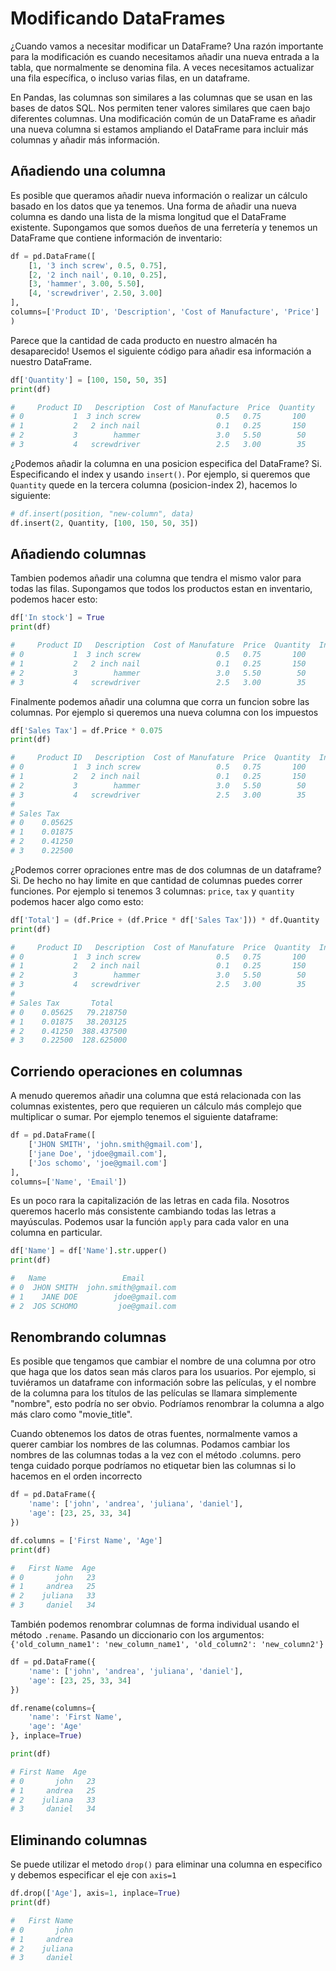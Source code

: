 # Modificando DataFrames

¿Cuando vamos a necesitar modificar un DataFrame? Una razón importante para la modificación es cuando necesitamos añadir una nueva entrada a la tabla, que normalmente se denomina fila. A veces necesitamos actualizar una fila específica, o incluso varias filas, en un dataframe.

En Pandas, las columnas son similares a las columnas que se usan en las bases de datos SQL.  Nos permiten tener valores similares que caen bajo diferentes columnas. Una modificación común de un DataFrame es añadir una nueva columna si estamos ampliando el DataFrame para incluir más columnas y añadir más información.


## Añadiendo una columna
Es posible que queramos añadir nueva información o realizar un cálculo basado en los datos que ya tenemos. Una forma de añadir una nueva columna es dando una lista de la misma longitud que el DataFrame existente. Supongamos que somos dueños de una ferretería y tenemos un DataFrame que contiene información de inventario:


```python
df = pd.DataFrame([
    [1, '3 inch screw', 0.5, 0.75],
    [2, '2 inch nail', 0.10, 0.25],
    [3, 'hammer', 3.00, 5.50],
    [4, 'screwdriver', 2.50, 3.00]
],
columns=['Product ID', 'Description', 'Cost of Manufacture', 'Price']
)
```

Parece que la cantidad de cada producto en nuestro almacén ha desaparecido! Usemos el siguiente código para añadir esa información a nuestro DataFrame.

```python
df['Quantity'] = [100, 150, 50, 35]
print(df)

#     Product ID   Description  Cost of Manufacture  Price  Quantity
# 0           1  3 inch screw                 0.5   0.75       100
# 1           2   2 inch nail                 0.1   0.25       150
# 2           3        hammer                 3.0   5.50        50
# 3           4   screwdriver                 2.5   3.00        35
```

¿Podemos añadir la columna en una posicion especifica del DataFrame? Si. Especificando el index y usando `insert()`. Por ejemplo, si queremos que `Quantity` quede en la tercera columna (posicion-index 2), hacemos lo siguiente:

```python
# df.insert(position, "new-column", data)
df.insert(2, Quantity, [100, 150, 50, 35])
```

## Añadiendo columnas
Tambien podemos añadir una columna que tendra el mismo valor para todas las filas. Supongamos que todos los productos estan en inventario, podemos hacer esto:

```python
df['In stock'] = True
print(df)

#     Product ID   Description  Cost of Manufature  Price  Quantity  In stock
# 0           1  3 inch screw                 0.5   0.75       100      True
# 1           2   2 inch nail                 0.1   0.25       150      True
# 2           3        hammer                 3.0   5.50        50      True
# 3           4   screwdriver                 2.5   3.00        35      True
```

Finalmente podemos añadir una columna que corra un funcion sobre las columnas. Por ejemplo si queremos una nueva columna con los impuestos

```python
df['Sales Tax'] = df.Price * 0.075
print(df)

#     Product ID   Description  Cost of Manufature  Price  Quantity  In stock  \
# 0           1  3 inch screw                 0.5   0.75       100      True   
# 1           2   2 inch nail                 0.1   0.25       150      True   
# 2           3        hammer                 3.0   5.50        50      True   
# 3           4   screwdriver                 2.5   3.00        35      True   
#
# Sales Tax  
# 0    0.05625  
# 1    0.01875  
# 2    0.41250  
# 3    0.22500  

```

¿Podemos correr opraciones entre mas de dos columnas de un dataframe? Si. De hecho no hay limite en que cantidad de columnas puedes correr funciones. Por ejemplo si tenemos 3 columnas: `price`, `tax` y `quantity` podemos hacer algo como esto:

```python
df['Total'] = (df.Price + (df.Price * df['Sales Tax'])) * df.Quantity
print(df)

#     Product ID   Description  Cost of Manufature  Price  Quantity  In stock  \
# 0           1  3 inch screw                 0.5   0.75       100      True   
# 1           2   2 inch nail                 0.1   0.25       150      True   
# 2           3        hammer                 3.0   5.50        50      True   
# 3           4   screwdriver                 2.5   3.00        35      True   
#
# Sales Tax       Total  
# 0    0.05625   79.218750  
# 1    0.01875   38.203125  
# 2    0.41250  388.437500  
# 3    0.22500  128.625000
```

## Corriendo operaciones en columnas
A menudo queremos añadir una columna que está relacionada con las columnas existentes, pero que requieren un cálculo más complejo que multiplicar o sumar. Por ejemplo tenemos el siguiente dataframe:

```python
df = pd.DataFrame([
    ['JHON SMITH', 'john.smith@gmail.com'],
    ['jane Doe', 'jdoe@gmail.com'],
    ['Jos schomo', 'joe@gmail.com']
],
columns=['Name', 'Email'])
```

Es un poco rara la capitalización de las letras en cada fila. Nosotros queremos hacerlo más consistente cambiando todas las letras a mayúsculas. Podemos usar la función `apply` para cada valor en una columna en particular.

```python
df['Name'] = df['Name'].str.upper()
print(df)

#   Name                 Email
# 0  JHON SMITH  john.smith@gmail.com
# 1    JANE DOE        jdoe@gmail.com
# 2  JOS SCHOMO         joe@gmail.com
```

## Renombrando columnas
Es posible que tengamos que cambiar el nombre de una columna por otro que haga que los datos sean más claros para los usuarios.  Por ejemplo, si tuviéramos un dataframe con información sobre las películas, y el nombre de la columna para los títulos de las películas se llamara simplemente "nombre", esto podría no ser obvio. Podríamos renombrar la columna a algo más claro como "movie_title".

Cuando obtenemos los datos de otras fuentes, normalmente vamos a querer cambiar los nombres de las columnas. Podamos cambiar los nombres de las columnas todas a la vez con el método .columns. pero tenga cuidado porque podríamos no etiquetar bien las columnas si lo hacemos en el orden incorrecto


```python
df = pd.DataFrame({
    'name': ['john', 'andrea', 'juliana', 'daniel'],
    'age': [23, 25, 33, 34]
})

df.columns = ['First Name', 'Age']
print(df)

#   First Name  Age
# 0       john   23
# 1     andrea   25
# 2    juliana   33
# 3     daniel   34
```

También podemos renombrar columnas de forma individual usando el método `.rename`. Pasando un diccionario con los argumentos: `{'old_column_name1': 'new_column_name1', 'old_column2': 'new_column2'}`

```python
df = pd.DataFrame({
    'name': ['john', 'andrea', 'juliana', 'daniel'],
    'age': [23, 25, 33, 34]
})

df.rename(columns={
    'name': 'First Name',
    'age': 'Age'
}, inplace=True)

print(df)

# First Name  Age
# 0       john   23
# 1     andrea   25
# 2    juliana   33
# 3     daniel   34
```

## Eliminando columnas
Se puede utilizar el metodo `drop()` para eliminar una columna en especifico y debemos especificar el eje con `axis=1`

```python
df.drop(['Age'], axis=1, inplace=True)
print(df)

#   First Name
# 0       john
# 1     andrea
# 2    juliana
# 3     daniel
```
